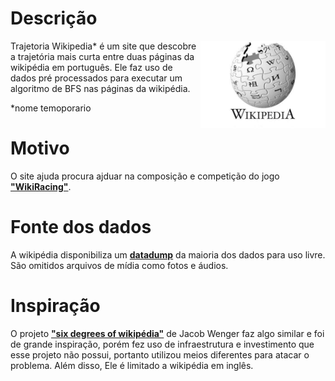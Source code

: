 # Descrição
<img src="https://github.com/joao-vta/trajetoria-wikipedia/blob/main/imgs/wikipedia-logo.jpg" align="right"
     alt="Size Limit logo by Anton Lovchikov" width="200" height="140">
Trajetoria Wikipedia* é um site que descobre a trajetória mais curta entre duas páginas da wikipédia em português. Ele faz uso de dados pré processados para executar um algoritmo de BFS nas páginas da wikipédia.  
  
  *nome temoporario

# Motivo
O site ajuda procura ajduar na composição e competição do jogo **["WikiRacing"]**.

# Fonte dos dados
A wikipédia disponibiliza um **[datadump]** da maioria dos dados para uso livre. São omitidos arquivos de mídia como fotos e áudios. 

# Inspiração  
O projeto **["six degrees of wikipédia"]** de Jacob Wenger faz algo similar e foi de grande inspiração, porém fez uso de infraestrutura e investimento que esse projeto não possui, portanto utilizou meios diferentes para atacar o problema. Além disso, Ele é limitado a wikipédia em inglês.

["six degrees of wikipédia"]: https://github.com/jwngr/sdow
["WikiRacing"]: https://en.wikipedia.org/wiki/Wikiracing
[datadump]: https://dumps.wikimedia.org/ptwiki/
